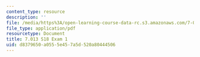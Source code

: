 ```yaml
---
content_type: resource
description: ''
file: /media/https%3A/open-learning-course-data-rc.s3.amazonaws.com/7-013-introductory-biology-spring-2018/d8379650a0555e457a5d520a80444506_MIT7_013s18_E1Q.pdf
file_type: application/pdf
resourcetype: Document
title: 7.013 S18 Exam 1
uid: d8379650-a055-5e45-7a5d-520a80444506
---
```

